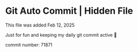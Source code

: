 # Git Auto Commit | Hidden File

This file was added Feb 12, 2025

Just for fun and keeping my daily git commit active 🤪

commit number: 71871
